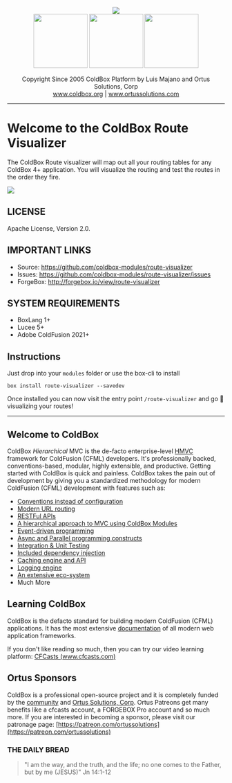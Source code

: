 <p align="center">
	<img src="https://www.ortussolutions.com/__media/coldbox-185-logo.png">
	<br>
	<img src="https://www.ortussolutions.com/__media/wirebox-185.png" height="125">
	<img src="https://www.ortussolutions.com/__media/cachebox-185.png" height="125" >
	<img src="https://www.ortussolutions.com/__media/logbox-185.png"  height="125">
</p>

<p align="center">
	Copyright Since 2005 ColdBox Platform by Luis Majano and Ortus Solutions, Corp
	<br>
	<a href="https://www.coldbox.org">www.coldbox.org</a> |
	<a href="https://www.ortussolutions.com">www.ortussolutions.com</a>
</p>

----

# Welcome to the ColdBox Route Visualizer

The ColdBox Route visualizer will map out all your routing tables for any ColdBox 4+ application.  You will visualize the routing and test the routes in the order they fire.

<img src="https://github.com/coldbox-modules/route-visualizer/blob/master/route-visualizer.png?raw=true" class="img-responsive">

## LICENSE

Apache License, Version 2.0.

## IMPORTANT LINKS

- Source: https://github.com/coldbox-modules/route-visualizer
- Issues: https://github.com/coldbox-modules/route-visualizer/issues
- ForgeBox: http://forgebox.io/view/route-visualizer

## SYSTEM REQUIREMENTS

- BoxLang 1+
- Lucee 5+
- Adobe ColdFusion 2021+

## Instructions

Just drop into your `modules` folder or use the box-cli to install

`box install route-visualizer --savedev`

Once installed you can now visit the entry point `/route-visualizer` and go :chestnut: visualizing your routes!

----

## Welcome to ColdBox

ColdBox *Hierarchical* MVC is the de-facto enterprise-level [HMVC](https://en.wikipedia.org/wiki/Hierarchical_model%E2%80%93view%E2%80%93controller) framework for ColdFusion (CFML) developers. It's professionally backed, conventions-based, modular, highly extensible, and productive. Getting started with ColdBox is quick and painless.  ColdBox takes the pain out of development by giving you a standardized methodology for modern ColdFusion (CFML) development with features such as:

* [Conventions instead of configuration](https://coldbox.ortusbooks.com/getting-started/conventions)
* [Modern URL routing](https://coldbox.ortusbooks.com/the-basics/routing)
* [RESTFul APIs](https://coldbox.ortusbooks.com/the-basics/event-handlers/rendering-data)
* [A hierarchical approach to MVC using ColdBox Modules](https://coldbox.ortusbooks.com/hmvc/modules)
* [Event-driven programming](https://coldbox.ortusbooks.com/digging-deeper/interceptors)
* [Async and Parallel programming constructs](https://coldbox.ortusbooks.com/digging-deeper/promises-async-programming)
* [Integration & Unit Testing](https://coldbox.ortusbooks.com/testing/testing-coldbox-applications)
* [Included dependency injection](https://wirebox.ortusbooks.com)
* [Caching engine and API](https://cachebox.ortusbooks.com)
* [Logging engine](https://logbox.ortusbooks.com)
* [An extensive eco-system](https://forgebox.io)
* Much More

## Learning ColdBox

ColdBox is the defacto standard for building modern ColdFusion (CFML) applications.  It has the most extensive [documentation](https://coldbox.ortusbooks.com) of all modern web application frameworks.


If you don't like reading so much, then you can try our video learning platform: [CFCasts (www.cfcasts.com)](https://www.cfcasts.com)

## Ortus Sponsors

ColdBox is a professional open-source project and it is completely funded by the [community](https://patreon.com/ortussolutions) and [Ortus Solutions, Corp](https://www.ortussolutions.com).  Ortus Patreons get many benefits like a cfcasts account, a FORGEBOX Pro account and so much more.  If you are interested in becoming a sponsor, please visit our patronage page: [https://patreon.com/ortussolutions](https://patreon.com/ortussolutions)

### THE DAILY BREAD

 > "I am the way, and the truth, and the life; no one comes to the Father, but by me (JESUS)" Jn 14:1-12